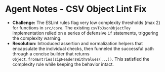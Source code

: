 # Agent Notes - CSV Object Lint Fix

- **Challenge:** The ESLint rules flag very low complexity thresholds (max 2) for functions in `src/core`. The existing `csvToJsonObjectToy` implementation relied on a series of defensive `if` statements, triggering the complexity warning.
- **Resolution:** Introduced assertion and normalization helpers that encapsulate the individual checks, then funneled the successful path through a concise builder that returns `Object.fromEntries(zipHeadersWithValues(...))`. This satisfied the complexity rule while keeping the behavior intact.
